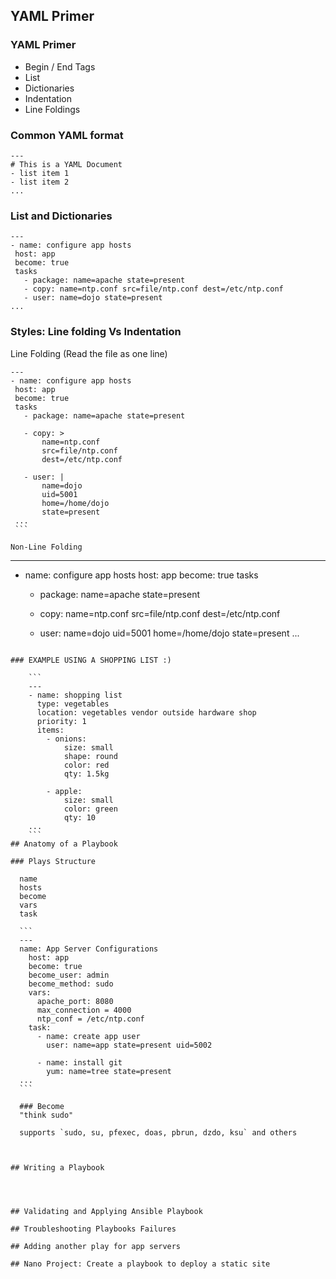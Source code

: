 ## YAML Primer

  ### YAML Primer
  - Begin / End Tags
  - List
  - Dictionaries
  - Indentation
  - Line Foldings

  ### Common YAML format
  ```
  ---
  # This is a YAML Document
  - list item 1
  - list item 2
  ...
  ```

  ### List and Dictionaries
   ```
  ---
  - name: configure app hosts
    host: app
    become: true
    tasks
      - package: name=apache state=present
      - copy: name=ntp.conf src=file/ntp.conf dest=/etc/ntp.conf
      - user: name=dojo state=present
  ...
  ```

   ### Styles: Line folding Vs Indentation

   Line Folding (Read the file as one line)
   ```
  ---
  - name: configure app hosts
    host: app
    become: true
    tasks
      - package: name=apache state=present

      - copy: >
          name=ntp.conf
          src=file/ntp.conf
          dest=/etc/ntp.conf

      - user: |
          name=dojo
          uid=5001
          home=/home/dojo
          state=present
    ...
    ```

  Non-Line Folding
  ```
  ---
  - name: configure app hosts
    host: app
    become: true
    tasks
      - package: name=apache state=present

      - copy:
          name=ntp.conf
          src=file/ntp.conf
          dest=/etc/ntp.conf

      - user:
          name=dojo
          uid=5001
          home=/home/dojo
          state=present
  ...
  ```

  ### EXAMPLE USING A SHOPPING LIST :)

      ```
      ---
      - name: shopping list
        type: vegetables
        location: vegetables vendor outside hardware shop
        priority: 1
        items:
          - onions:
              size: small
              shape: round
              color: red
              qty: 1.5kg

          - apple:
              size: small
              color: green
              qty: 10
      ...
      ```
  ## Anatomy of a Playbook

  ### Plays Structure

    name
    hosts
    become
    vars
    task

    ```
    ---
    name: App Server Configurations
      host: app
      become: true
      become_user: admin
      become_method: sudo
      vars:
        apache_port: 8080
        max_connection = 4000
        ntp_conf = /etc/ntp.conf
      task:
        - name: create app user
          user: name=app state=present uid=5002

        - name: install git
          yum: name=tree state=present
    ...
    ```

    ### Become
    "think sudo"

    supports `sudo, su, pfexec, doas, pbrun, dzdo, ksu` and others



## Writing a Playbook




## Validating and Applying Ansible Playbook

## Troubleshooting Playbooks Failures

## Adding another play for app servers

## Nano Project: Create a playbook to deploy a static site
